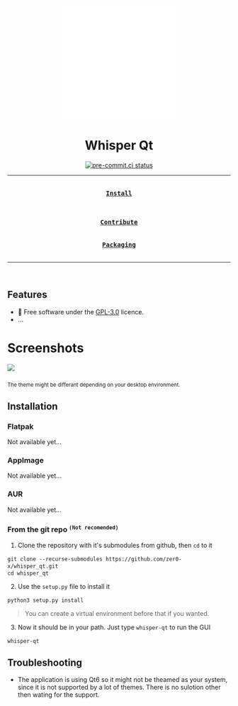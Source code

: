 <div align = center>

![Logo](assets/io.github.zer0_x.Whisper_Qt.svg)

<h1>Whisper Qt</h1>

[![pre-commit.ci status](https://results.pre-commit.ci/badge/github/zer0-x/whisper_qt/main.svg)](https://results.pre-commit.ci/latest/github/zer0-x/whisper_qt/main)

<!-- TODO: Add descreption. -->

---

[<kbd><br><b>Install</b><br><br></kbd>](#installation)
<!-- [<kbd><br><b>Screenshots</b><br><br></kbd>](#screenshots) -->
[<kbd><br><b>Contribute</b><br><br></kbd>](CONTRIBUTING.md)
[<kbd><br><b>Packaging</b><br><br></kbd>](PACKAGING.md)

---

<br>

</div>

## Features
- 🧾 Free software under the [GPL-3.0](https://www.gnu.org/licenses/gpl-3.0.html) licence.
- ...

# Screenshots

<img src = "https://user-images.githubusercontent.com/65136727/225508467-4d1efa69-76ec-4cc4-9f6b-182db8db502d.png" height="300px">

<sub>The theme might be differant depending on your desktop environment.</sub>

## Installation
### Flatpak
Not available yet...
### AppImage
Not available yet...
### AUR
Not available yet...
### From the git repo <sup>`(Not recomended)`</sup>
1. Clone the repository with it's submodules from github, then `cd` to it
```shell
git clone --recurse-submodules https://github.com/zer0-x/whisper_qt.git
cd whisper_qt
```
2. Use the `setup.py` file to install it
```shell
python3 setup.py install
```
> You can create a virtual environment before that if you wanted.
3. Now it should be in your path. Just type `whisper-qt` to run the GUI
```shell
whisper-qt
```

## Troubleshooting
- The application is using Qt6 so it might not be theamed as your system, since it is not supported by a lot of themes. There is no sulotion other then wating for the support.
